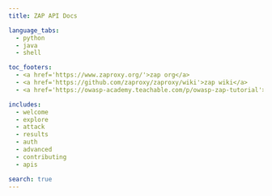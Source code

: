 ```yaml
---
title: ZAP API Docs

language_tabs:
  - python
  - java
  - shell

toc_footers:
  - <a href='https://www.zaproxy.org/'>zap org</a>
  - <a href='https://github.com/zaproxy/zaproxy/wiki'>zap wiki</a>
  - <a href='https://owasp-academy.teachable.com/p/owasp-zap-tutorial'>zap tutorials</a>

includes:
  - welcome
  - explore
  - attack
  - results
  - auth
  - advanced
  - contributing
  - apis

search: true
---
```

